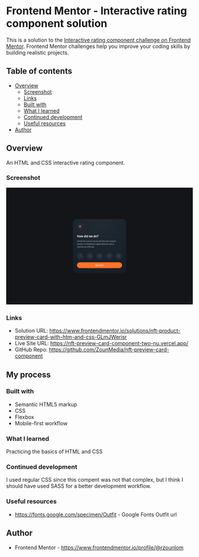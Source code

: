 # Frontend Mentor - Interactive rating component solution

This is a solution to the [Interactive rating component challenge on Frontend Mentor](https://www.frontendmentor.io/challenges/interactive-rating-component-koxpeBUmI). Frontend Mentor challenges help you improve your coding skills by building realistic projects.

## Table of contents

- [Overview](#overview)
  - [Screenshot](#screenshot)
  - [Links](#links)
  - [Built with](#built-with)
  - [What I learned](#what-i-learned)
  - [Continued development](#continued-development)
  - [Useful resources](#useful-resources)
- [Author](#author)

## Overview

An HTML and CSS interactive rating component.

### Screenshot

![](./assets/img/screenshot.jpeg)

### Links

- Solution URL: https://www.frontendmentor.io/solutions/nft-product-preview-card-with-htm-and-css-GLmJWerisr
- Live Site URL: https://nft-preview-card-component-two-nu.vercel.app/
- GitHub Repo: https://github.com/ZounMedia/nft-preview-card-component

## My process

### Built with

- Semantic HTML5 markup
- CSS
- Flexbox
- Mobile-first workflow

### What I learned

Practicing the basics of HTML and CSS

### Continued development

I used regular CSS since this compent was not that complex, but I think I should have used SASS for a better development workflow.

### Useful resources

- https://fonts.google.com/specimen/Outfit - Google Fonts Outfit url

## Author

- Frontend Mentor - https://www.frontendmentor.io/profile/@rzounlom
